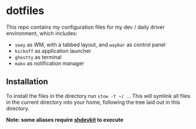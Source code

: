 # dotfiles

This repo contains my configuration files for my dev / daily driver environment, which includes:

- `sway` as WM, with a tabbed layout, and `waybar` as control panel
- `kickoff` as application launcher
- `ghostty` as terminal
- `mako` as notification manager

## Installation

To install the files in the directory run `stow -t ~/ .`. This will symlink all files in the current directory into your home,
following the tree laid out in this directory.

**Note: some aliases require [shdevkit](https://github.com/sentientmachin3/shdevkit) to execute**
